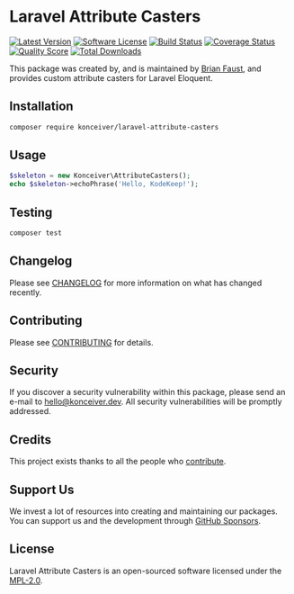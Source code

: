 # Laravel Attribute Casters

[![Latest Version](https://badgen.net/packagist/v/konceiver/laravel-attribute-casters)](https://packagist.org/packages/konceiver/laravel-attribute-casters)
[![Software License](https://badgen.net/packagist/license/konceiver/laravel-attribute-casters)](https://packagist.org/packages/konceiver/laravel-attribute-casters)
[![Build Status](https://img.shields.io/github/workflow/status/konceiver/laravel-attribute-casters/run-tests?label=tests)](https://github.com/konceiver/laravel-attribute-casters/actions?query=workflow%3Arun-tests+branch%3Amaster)
[![Coverage Status](https://badgen.net/codeclimate/coverage/konceiver/laravel-attribute-casters)](https://codeclimate.com/github/konceiver/laravel-attribute-casters)
[![Quality Score](https://badgen.net/codeclimate/maintainability/konceiver/laravel-attribute-casters)](https://codeclimate.com/github/konceiver/laravel-attribute-casters)
[![Total Downloads](https://badgen.net/packagist/dt/konceiver/laravel-attribute-casters)](https://packagist.org/packages/konceiver/laravel-attribute-casters)

This package was created by, and is maintained by [Brian Faust](https://github.com/faustbrian), and provides custom attribute casters for Laravel Eloquent.

## Installation

```bash
composer require konceiver/laravel-attribute-casters
```

## Usage

``` php
$skeleton = new Konceiver\AttributeCasters();
echo $skeleton->echoPhrase('Hello, KodeKeep!');
```

## Testing

``` bash
composer test
```

## Changelog

Please see [CHANGELOG](CHANGELOG.md) for more information on what has changed recently.

## Contributing

Please see [CONTRIBUTING](CONTRIBUTING.md) for details.

## Security

If you discover a security vulnerability within this package, please send an e-mail to hello@konceiver.dev. All security vulnerabilities will be promptly addressed.

## Credits

This project exists thanks to all the people who [contribute](../../contributors).

## Support Us

We invest a lot of resources into creating and maintaining our packages. You can support us and the development through [GitHub Sponsors](https://github.com/sponsors/faustbrian).

## License

Laravel Attribute Casters is an open-sourced software licensed under the [MPL-2.0](LICENSE.md).
